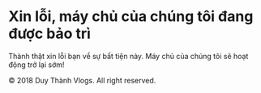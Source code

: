 <!DOCTYPE html>
<html lang="vi">
<head>
	<title>Bảo trì máy chủ</title>
</head>
<body>
	<h1>Xin lỗi, máy chủ của chúng tôi đang được bảo trì</h1>
	<p>Thành thật xin lỗi bạn về sự bất tiện này. Máy chủ của chúng tôi sẽ hoạt động trở lại sớm!</p>
</body>
<footer>
	<p>&copy 2018 Duy Thành Vlogs. All right reserved.</p>
</footer>
</html>
